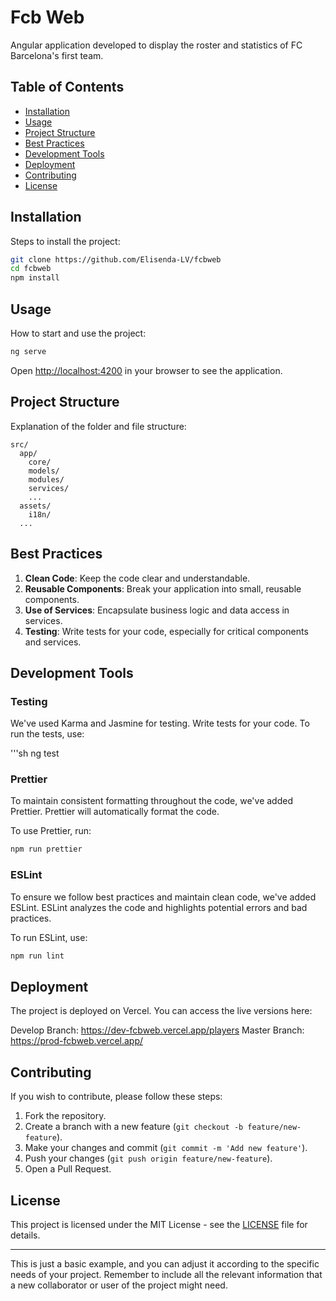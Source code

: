 # Fcb Web

Angular application developed to display the roster and statistics of FC Barcelona's first team.

## Table of Contents

- [Installation](#installation)
- [Usage](#usage)
- [Project Structure](#project-structure)
- [Best Practices](#best-practices)
- [Development Tools](#development-tools)
- [Deployment](#deployment)
- [Contributing](#contributing)
- [License](#license)

## Installation

Steps to install the project:

```sh
git clone https://github.com/Elisenda-LV/fcbweb
cd fcbweb
npm install
```

## Usage

How to start and use the project:

```sh
ng serve
```

Open [http://localhost:4200](http://localhost:4200) in your browser to see the application.

## Project Structure

Explanation of the folder and file structure:

```
src/
  app/
    core/
    models/
    modules/
    services/
    ...
  assets/
    i18n/
  ...
```

## Best Practices

1. **Clean Code**: Keep the code clear and understandable.
2. **Reusable Components**: Break your application into small, reusable components.
3. **Use of Services**: Encapsulate business logic and data access in services.
4. **Testing**: Write tests for your code, especially for critical components and services.
 

## Development Tools

### Testing
We've used Karma and Jasmine for testing. Write tests for your code.  To run the tests, use:

'''sh
ng test

### Prettier

To maintain consistent formatting throughout the code, we've added Prettier. Prettier will automatically format the code.

To use Prettier, run:

```sh
npm run prettier
```

### ESLint

To ensure we follow best practices and maintain clean code, we've added ESLint. ESLint analyzes the code and highlights potential errors and bad practices.

To run ESLint, use:

```sh
npm run lint
```

## Deployment

The project is deployed on Vercel. You can access the live versions here:

Develop Branch: https://dev-fcbweb.vercel.app/players
Master Branch: https://prod-fcbweb.vercel.app/

## Contributing

If you wish to contribute, please follow these steps:

1. Fork the repository.
2. Create a branch with a new feature (`git checkout -b feature/new-feature`).
3. Make your changes and commit (`git commit -m 'Add new feature'`).
4. Push your changes (`git push origin feature/new-feature`).
5. Open a Pull Request.

## License

This project is licensed under the MIT License - see the [LICENSE](LICENSE) file for details.

---

This is just a basic example, and you can adjust it according to the specific needs of your project. Remember to include all the relevant information that a new collaborator or user of the project might need.